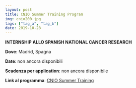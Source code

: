 ```yaml
---
layout: post
title: CNIO Summer Training Program
img: cnio200.jpg
tags: ["tag_a", "tag_b"]
date: 2019-10-28
---
```


**INTERNSHIP ALLO SPANISH NATIONAL CANCER RESEARCH**

**Dove**: Madrid, Spagna

**Date**: non ancora disponibili

**Scadenza per application**: non ancora disponibile 

**Link al programma**: [CNIO Summer Training](https://www.cnio.es/en/education-and-career-development/career-development-programmes/undergraduate-students/)

